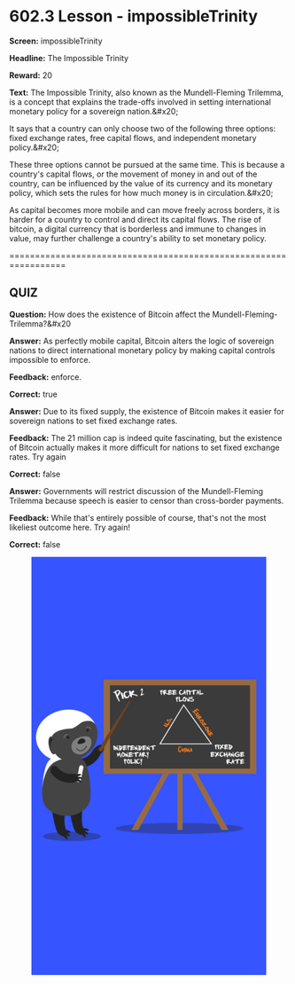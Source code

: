 # 602.3 Lesson - impossibleTrinity

**Screen:** impossibleTrinity

**Headline:** The Impossible Trinity

**Reward:** 20

**Text:** The Impossible Trinity, also known as the Mundell-Fleming Trilemma, is a concept that explains the trade-offs involved in setting international monetary policy for a sovereign nation.&amp;#x20;

It says that a country can only choose two of the following three options: fixed exchange rates, free capital flows, and independent monetary policy.&amp;#x20;

  These three options cannot be pursued at the same time. This is because a country&#x27;s capital flows, or the movement of money in and out of the country, can be influenced by the value of its currency and its monetary policy, which sets the rules for how much money is in circulation.&amp;#x20;

  As capital becomes more mobile and can move freely across borders, it is harder for a country to control and direct its capital flows. The rise of bitcoin, a digital currency that is borderless and immune to changes in value, may further challenge a country&#x27;s ability to set monetary policy.


=================================================================

## QUIZ

**Question:** How does the existence of Bitcoin affect the Mundell-Fleming-Trilemma?&amp;#x20


**Answer:** As perfectly mobile capital, Bitcoin alters the logic of sovereign nations to direct international monetary policy by making capital controls impossible to enforce.

**Feedback:** enforce.

**Correct:** true

**Answer:** Due to its fixed supply, the existence of Bitcoin makes it easier for sovereign nations to set fixed exchange rates.

**Feedback:** The 21 million cap is indeed quite fascinating, but the existence of Bitcoin actually makes it more difficult for nations to set fixed exchange rates. Try again

**Correct:** false

**Answer:** Governments will restrict discussion of the Mundell-Fleming Trilemma because speech is easier to censor than cross-border payments.

**Feedback:** While that&#x27;s entirely possible of course, that&#x27;s not the most likeliest outcome here. Try again!

**Correct:** false


<figure><img src="../.gitbook/assets/602-03.png" alt=""><figcaption></figcaption></figure>

